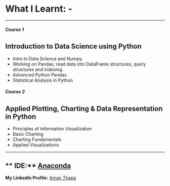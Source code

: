 # What I Learnt: -
---
###### ***Course 1***
## Introduction to Data Science using Python 
* Intro to Data Science and Numpy.
* Working on Pandas, read data into DataFrame structures, query structures and indexing.
* Advanced Python Pandas
* Statistical Analysis in Python
###### ***Course 2***
## Applied Plotting, Charting & Data Representation in Python
* Principles of Information Visualization
* Basic Charting
* Charting Fundamentals
* Applied Visualizations
---
** IDE:** [Anaconda](https://docs.continuum.io/anaconda/install/)
---
**My LinkedIn Profile:** [Aman Thapa](https://www.linkedin.com/in/aman-thapa-6a35571a2/)
